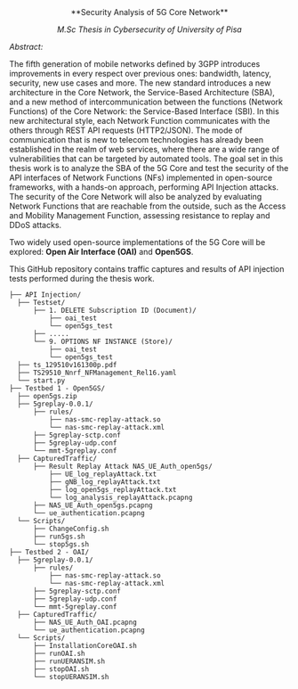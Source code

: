 <center> **Security Analysis of 5G Core Network**

*M.Sc Thesis in Cybersecurity of University of Pisa*
</center>

*Abstract:*

The fifth generation of mobile networks defined by 3GPP introduces improvements in every respect over previous ones: bandwidth, latency, security, new use cases and more. The new standard introduces a new architecture in the Core Network, the Service-Based Architecture (SBA), and a new method of intercommunication between the functions (Network Functions) of the Core Network: the Service-Based Interface (SBI). In this new architectural style, each Network Function communicates with the
others through REST API requests (HTTP2/JSON). The mode of communication that is new to telecom technologies has already been established in the realm of web
services, where there are a wide range of vulnerabilities that can be targeted by automated tools. The goal set in this thesis work is to analyze the SBA of the 5G Core and test the security of the API interfaces of Network Functions (NFs) implemented in open-source frameworks, with a hands-on approach, performing API Injection
attacks. The security of the Core Network will also be analyzed by evaluating Network Functions that are reachable from the outside, such as the Access and Mobility
Management Function, assessing resistance to replay and DDoS attacks.

Two widely used open-source implementations of the 5G Core will be explored: **Open Air Interface (OAI)** and **Open5GS**.

This GitHub repository contains traffic captures and results of API injection tests performed during the thesis work.
  
  ```
 ├── API Injection/
    ├── Testset/
        ├── 1. DELETE Subscription ID (Document)/
            ├── oai_test
            └── open5gs_test
        ├── .....
        └── 9. OPTIONS NF INSTANCE (Store)/
            ├── oai_test
            └── open5gs_test
    ├── ts_129510v161300p.pdf
    ├── TS29510_Nnrf_NFManagement_Rel16.yaml
    └── start.py
├── Testbed 1 - Open5GS/
    ├── open5gs.zip
    ├── 5greplay-0.0.1/
        ├── rules/
            ├── nas-smc-replay-attack.so
            └── nas-smc-replay-attack.xml
        ├── 5greplay-sctp.conf
        ├── 5greplay-udp.conf
        └── mmt-5greplay.conf
    ├── CapturedTraffic/
        ├── Result Replay Attack NAS_UE_Auth_open5gs/
            ├── UE_log_replayAttack.txt
            ├── gNB_log_replayAttack.txt
            ├── log_open5gs_replayAttack.txt
            └── log_analysis_replayAttack.pcapng
        ├── NAS_UE_Auth_open5gs.pcapng
        └── ue_authentication.pcapng
    └── Scripts/
        ├── ChangeConfig.sh
        ├── run5gs.sh
        └── stop5gs.sh
├── Testbed 2 - OAI/
    ├── 5greplay-0.0.1/
        ├── rules/
            ├── nas-smc-replay-attack.so
            └── nas-smc-replay-attack.xml
        ├── 5greplay-sctp.conf
        ├── 5greplay-udp.conf
        └── mmt-5greplay.conf
    ├── CapturedTraffic/
        ├── NAS_UE_Auth_OAI.pcapng
        └── ue_authentication.pcapng
    └── Scripts/
        ├── InstallationCoreOAI.sh
        ├── runOAI.sh
        ├── runUERANSIM.sh
        ├── stopOAI.sh
        └── stopUERANSIM.sh
```
